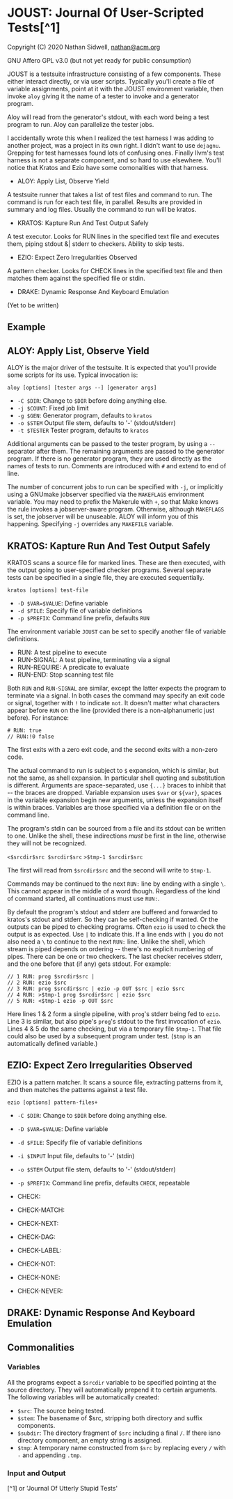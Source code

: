 # JOUST: Journal Of User-Scripted Tests[^1]

Copyright (C) 2020 Nathan Sidwell, nathan@acm.org

GNU Affero GPL v3.0
(but not yet ready for public consumption)

JOUST is a testsuite infrastructure consisting of a few components.
These either interact directly, or via user scripts.  Typically you'll
create a file of variable assignments, point at it with the JOUST
environment variable, then invoke `aloy` giving it the name of a
tester to invoke and a generator program.

Aloy will read from the generator's stdout, with each word being a
test program to run.  Aloy can parallelize the tester jobs.

I accidentally wrote this when I realized the test harness I was
adding to another project, was a project in its own right.  I didn't
want to use `dejagnu`.  Grepping for test harnesses found lots of
confusing ones.  Finally llvm's test harness is not a separate
component, and so hard to use elsewhere.  You'll notice that Kratos
and Ezio have some comonalities with that harness.

* ALOY: Apply List, Observe Yield

A testsuite runner that takes a list of test files and command to run.
The command is run for each test file, in parallel.  Results are
provided in summary and log files.  Usually the command to run will be kratos.

* KRATOS: Kapture Run And Test Output Safely

A test executor.  Looks for RUN lines in the specified text file and
executes them, piping stdout &| stderr to checkers.  Ability to skip
tests.

* EZIO: Expect Zero Irregularities Observed

A pattern checker.  Looks for CHECK lines in the specified text file
and then matches them against the specified file or stdin.

* DRAKE: Dynamic Response And Keyboard Emulation

(Yet to be written)

## Example



## ALOY: Apply List, Observe Yield

ALOY is the major driver of the testsuite.  It is expected that you'll
provide some scripts for its use.  Typical invocation is:

`aloy [options] [tester args --] [generator args]`

* `-C $DIR`:  Change to `$DIR` before doing anything else.
* `-j $COUNT`:  Fixed job limit
* `-g $GEN`:  Generator program, defaults to `kratos`
* `-o $STEM`  Output file stem, defaults to '-' (stdout/stderr)
* `-t $TESTER` Tester program, defaults to `kratos`

Additional arguments can be passed to the tester program, by using a
`--` separator after them.  The remaining arguments are passed to the
generator program.  If there is no generator program, they are used
directly as the names of tests to run.  Comments are introduced with
`#` and extend to end of line.

The number of concurrent jobs to run can be specified with `-j`, or
implicitly using a GNUmake jobserver specified via the `MAKEFLAGS`
environment variable.  You may need to prefix the Makerule with `+`,
so that Make knows the rule invokes a jobserver-aware program.
Otherwise, although `MAKEFLAGS` is set, the jobserver will be
unuseable.  ALOY will inform you of this happening.  Specifying `-j`
overrides any `MAKEFILE` variable.

## KRATOS: Kapture Run And Test Output Safely

KRATOS scans a source file for marked lines.  These are then executed,
with the output going to user-specified checker programs.  Several
separate tests can be specified in a single file, they are executed
sequentially.

`kratos [options] test-file`

* `-D $VAR=$VALUE`: Define variable
* `-d $FILE`:  Specify file of variable definitions
* `-p $PREFIX`: Command line prefix, defaults `RUN`

The environment variable `JOUST` can be set to specify another file of
variable definitions.

* RUN: A test pipeline to execute
* RUN-SIGNAL: A test pipeline, terminating via a signal
* RUN-REQUIRE: A predicate to evaluate
* RUN-END: Stop scanning test file

Both `RUN` and `RUN-SIGNAL` are similar, except the latter expects the
program to terminate via a signal.  In both cases the command may
specify an exit code or signal, together with `!` to indicate `not`.
It doesn't matter what characters appear before `RUN` on the line
(provided there is a non-alphanumeric just before).  For instance:

`# RUN: true`  
`// RUN:!0 false`

The first exits with a zero exit code, and the second exits with a
non-zero code.

The actual command to run is subject to `$` expansion, which is
similar, but not the same, as shell expansion.  In particular shell
quoting and substitution is different.  Arguments are space-separated,
use `{...}` braces to inhibit that -- the braces are dropped.
Variable expansion uses `$var` or `${var}`, spaces in the variable
expansion begin new arguments, unless the expansion itself is within
braces.  Variables are those specified via a definition file or on the
command line.

The program's stdin can be sourced from a file and its stdout can be
written to one.  Unlike the shell, these indirections _must_ be first
in the line, otherwise they will not be recognized.

`<$srcdir$src $srcdir$src`
`>$tmp-1 $srcdir$src`

The first will read from `$srcdir$src` and the second will write to `$tmp-1`.

Commands may be continued to the next `RUN:` line by ending with a
single `\`.  This cannot appear in the middle of a word though.
Regardless of the kind of command started, all continuations must use
`RUN:`.

By default the program's stdout and stderr are buffered and forwarded
to kratos's stdout and stderr.  So they can be self-checking if
wanted.  Or the outputs can be piped to checking programs.  Often
`ezio` is used to check the output is as expected.  Use `|` to
indicate this.  If a line ends with `|` you do not also need a `\` to
continue to the next `RUN:` line.  Unlike the shell, which stream is
piped depends on ordering -- there's no explicit numbering of pipes.
There can be one or two checkers.  The last checker receives stderr,
and the one before that (if any) gets stdout.  For example:

`// 1 RUN: prog $srcdir$src |`  
`// 2 RUN: ezio $src`  
`// 3 RUN: prog $srcdir$src | ezio -p OUT $src | ezio $src`  
`// 4 RUN: >$tmp-1 prog $srcdir$src | ezio $src`  
`// 5 RUN: <$tmp-1 ezio -p OUT $src`

Here lines 1 & 2 form a single pipeline, with `prog`'s stderr being
fed to `ezio`. Line 3 is similar, but also pipe's `prog`'s stdout to
the first invocation of `ezio`.  Lines 4 & 5 do the same checking, but
via a temporary file `$tmp-1`.  That file could also be used by a
subsequent program under test.  (`$tmp` is an automatically defined
variable.)

## EZIO: Expect Zero Irregularities Observed

EZIO is a pattern matcher.  It scans a source file, extracting
patterns from it, and then matches the patterns against a test file.

`ezio [options] pattern-files+`

* `-C $DIR`:  Change to `$DIR` before doing anything else.
* `-D $VAR=$VALUE`: Define variable
* `-d $FILE`:  Specify file of variable definitions
* `-i $INPUT`  Input file, defaults to '-' (stdin)
* `-o $STEM`  Output file stem, defaults to '-' (stdout/stderr)
* `-p $PREFIX`: Command line prefix, defaults `CHECK`, repeatable

* CHECK:
* CHECK-MATCH:
* CHECK-NEXT:
* CHECK-DAG:
* CHECK-LABEL:
* CHECK-NOT:
* CHECK-NONE:
* CHECK-NEVER:

## DRAKE: Dynamic Response And Keyboard Emulation

## Commonalities

### Variables

All the programs expect a `$srcdir` variable to be specified pointing
at the source directory.  They will automatically prepend it to
certain arguments.  The following variables will be automatically created:

* `$src`: The source being tested.
* `$stem`: The basename of $src, stripping both directory and suffix components.
* `$subdir`: The directory fragment of `$src` including a final `/`.  If there isno directory component, an empty string is assigned.
* `$tmp`: A temporary name constructed from `$src` by replacing every `/` with `-` and appending `.tmp`.

### Input and Output



[^1] or 'Journal Of Utterly Stupid Tests'
